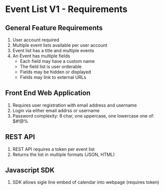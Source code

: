 # Event List V1 - Requirements

## General Feature Requirements
1. User account required
2. Multiple event lists available per user account
3. Event list has a title and multiple events
4. An Event has multiple fields
   - Each field may have a custom name
   - The field list is user orderable
   - Fields may be hidden or displayed
   - Fields may link to external URLs

## Front End Web Application
1. Requires user registration with email address and username
2. Login via either email addrss or username
3. Password complexity: 8 char, one uppercase, one lowercase one of: $#!@%

## REST API
1. REST API requires a token per event list
2. Returns the list in multiple formats (JSON, HTML)

## Javascript SDK
1. SDK allows sigle line embed of calendar into webpage (requires token)
